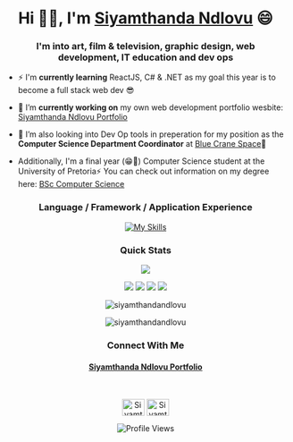 <h1 align="center">Hi 👋🏾, I'm <a href="https://siyamthanda-ndlovu.netlify.app/">Siyamthanda Ndlovu</a>
 😄</h1>
<h3 align="center">I'm into art, film & television, graphic design, web development, IT education and dev ops</h3>

- ⚡ I'm **currently learning** ReactJS, C# & .NET as my goal this year is to become a full stack web dev 😎

- 🔭 I’m **currently working on** my own web development portfolio wesbite: [Siyamthanda Ndlovu Portfolio](https://siyamthanda-ndlovu.netlify.app/)

- 🌱 I’m also looking into Dev Op tools in preperation for my position as the **Computer Science Department Coordinator** at [Blue Crane Space](https://www.linkedin.com/company/bluecranespace/)🔭

- Additionally, I'm a final year (😁🎉) Computer Science student at the University of Pretoria⚡
  You can check out information on my degree here: [BSc Computer Science](https://www.up.ac.za/yearbooks/2023/EBIT-faculty/UD-programmes/view/12134001#fin)

 
<div align="center">
<h3 align="center">Language / Framework / Application Experience</h3>

[![My Skills](https://skills.thijs.gg/icons?i=react,nodejs,html,css,js,ts,cpp,git,github,java,bootstrap)](https://skills.thijs.gg)



<h3 align="center">Quick Stats</h3>


![](http://github-profile-summary-cards.vercel.app/api/cards/profile-details?username=siyamthandandlovu&theme=2077)

![](http://github-profile-summary-cards.vercel.app/api/cards/repos-per-language?username=siyamthandandlovu&theme=2077)
![](http://github-profile-summary-cards.vercel.app/api/cards/most-commit-language?username=siyamthandandlovu&theme=2077)
![](http://github-profile-summary-cards.vercel.app/api/cards/stats?username=siyamthandandlovu&theme=2077)
![](http://github-profile-summary-cards.vercel.app/api/cards/productive-time?username=siyamthandandlovu&theme=2077&utcOffset=8)


<p><img src="https://github-readme-streak-stats.herokuapp.com/?user=siyamthandandlovu&theme=radical&hide_border=false" alt="siyamthandandlovu" /></p>
<p><img src="https://github-readme-stats.vercel.app/api/top-langs/?username=siyamthandandlovu&theme=radical&hide_border=false&include_all_commits=false&count_private=false&layout=compact" alt="siyamthandandlovu" /></p>

</div>





<h3 align="center">Connect With Me</h3>
<h4 align="center"><a href="https://siyamthanda-ndlovu.netlify.app/">Siyamthanda Ndlovu Portfolio</a></h4>
<br>
</div>

<p align="center">
<a href="https://www.linkedin.com/in/siyamthandandlovu" target="blank"><img align="center" src="https://raw.githubusercontent.com/rahuldkjain/github-profile-readme-generator/master/src/images/icons/Social/linked-in-alt.svg" alt="Siyamthanda" height="30" width="40" /></a>
<a href="https://www.behance.net/gallery/176596729/Graphic-Design-Portfolio" target="blank"> <img align="center" href="https://www.behance.net/gallery/176596729/Graphic-Design-Portfolio" src="https://raw.githubusercontent.com/rahuldkjain/github-profile-readme-generator/master/src/images/icons/Social/behance.svg" alt="Siyamthanda" height="30" width="40" /></a>


</p>

<div align="center">
  
![Profile Views](https://komarev.com/ghpvc/?username=siyamthandandlovue&color=orange)

</div>
